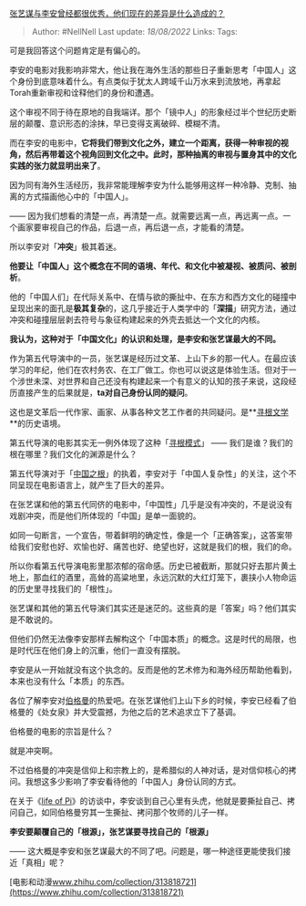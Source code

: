 [张艺谋与李安曾经都很优秀，他们现在的差异是什么造成的？](https://www.zhihu.com/question/20571696/answer/660007810)

>Author: #NellNell 
>Last update: *18/08/2022* 
>Links: 
>Tags: 

可是我回答这个问题肯定是有偏心的。

李安的电影对我影响非常大，他让我在海外生活的那些日子重新思考「中国人」这个身份到底意味着什么。有点类似于犹太人跨域千山万水来到流放地，再拿起Torah重新审视和诠释他们的身份和遭遇。

这个审视不同于待在原地的自我端详。那个「镜中人」的形象经过半个世纪历史断层的颠覆、意识形态的涂抹，早已变得支离破碎、模糊不清。

而在李安的电影中，**它将我们带到文化之外，建立一个距离，获得一种审视的视角，然后再带着这个视角回到文化之中。此时，那种抽离的审视与置身其中的文化实践的张力就显明出来了**。

因为同有海外生活经历，我非常能理解李安为什么能够用这样一种冷静、克制、抽离的方式描画他心中的「中国人」。

—— 因为我们想看的清楚一点，再清楚一点。就需要远离一点，再远离一点。一个画家要审视自己的作品，后退一点，再后退一点，才能看的清楚。

所以李安对「**冲突**」极其着迷。

**他要让「中国人」这个概念在不同的语境、年代、和文化中被凝视、被质问、被剖析**。

他的「中国人们」在代际关系中、在情与欲的撕扯中、在东方和西方文化的碰撞中呈现出来的面孔是**极其复杂**的，这几乎接近于人类学中的「**深描**」研究方法，通过冲突和碰撞层层剥去符号与象征构建起来的外壳去抵达一个文化的内核。

**我认为，这种对于「中国文化」的认识和处理，是李安和张艺谋最大的不同。**

作为第五代导演中的一员，张艺谋是经历过文革、上山下乡的那一代人。在最应该学习的年纪，他们在农村务农、在工厂做工。你也可以说这是体验生活。但对于一个涉世未深、对世界和自己还没有构建起来一个有意义的认知的孩子来说，这段经历直接产生的后果就是，**ta对自己身份认同的疑问**。

这也是文革后一代作家、画家、从事各种文艺工作者的共同疑问。是**[寻根文学](https://www.zhihu.com/search?q=%E5%AF%BB%E6%A0%B9%E6%96%87%E5%AD%A6&search_source=Entity&hybrid_search_source=Entity&hybrid_search_extra=%7B%22sourceType%22%3A%22answer%22%2C%22sourceId%22%3A660007810%7D)**的历史语境。

第五代导演的电影其实无一例外体现了这种「[寻根模式](https://www.zhihu.com/search?q=%E5%AF%BB%E6%A0%B9%E6%A8%A1%E5%BC%8F&search_source=Entity&hybrid_search_source=Entity&hybrid_search_extra=%7B%22sourceType%22%3A%22answer%22%2C%22sourceId%22%3A660007810%7D)」 —— 我们是谁？我们的根在哪里？我们文化的渊源是什么？

第五代导演对于「[中国之根](https://www.zhihu.com/search?q=%E4%B8%AD%E5%9B%BD%E4%B9%8B%E6%A0%B9&search_source=Entity&hybrid_search_source=Entity&hybrid_search_extra=%7B%22sourceType%22%3A%22answer%22%2C%22sourceId%22%3A660007810%7D)」的执着，李安对于「中国人复杂性」的关注，这个不同呈现在电影语言上，就产生了巨大的差异。

在张艺谋和他的第五代同侪的电影中，「中国性」几乎是没有冲突的，不是说没有戏剧冲突，而是他们所体现的「中国」是单一面貌的。

如同一句断言，一个宣告，带着鲜明的确定性，像是一个「正确答案」，这答案带给我们安慰也好、欢愉也好、痛苦也好、绝望也好，这就是我们的根，我们的命。

所以你看第五代导演电影里那浓郁的宿命感。历史已被截断，那就只好去那片黄土地上，那血红的酒里，高耸的高粱地里，永远沉默的大红灯笼下，裹挟小人物命运的历史里寻找我们的「根性」。

张艺谋和其他的第五代导演们其实还是迷茫的。这些真的是「答案」吗？他们其实是不敢说的。

但他们仍然无法像李安那样去解构这个「中国本质」的概念。这是时代的局限，也是时代压在他们身上的沉重，他们一直没有摆脱。

李安是从一开始就没有这个执念的。反而是他的艺术修为和海外经历帮助他看到，本来也没有什么「本质」的东西。

各位了解李安对[伯格曼](https://www.zhihu.com/search?q=%E4%BC%AF%E6%A0%BC%E6%9B%BC&search_source=Entity&hybrid_search_source=Entity&hybrid_search_extra=%7B%22sourceType%22%3A%22answer%22%2C%22sourceId%22%3A660007810%7D)的热爱吧。在张艺谋他们上山下乡的时候，李安已经看了伯格曼的《处女泉》并大受震撼，为他之后的艺术追求立下了基调。

伯格曼的电影的宗旨是什么？

就是冲突啊。

不过伯格曼的冲突是信仰上和宗教上的，是希腊似的人神对话，是对信仰核心的拷问。我想这多少影响了李安看待他的「中国人」身份认同的方式。

在关于《[life of Pi](https://www.zhihu.com/search?q=life+of+Pi&search_source=Entity&hybrid_search_source=Entity&hybrid_search_extra=%7B%22sourceType%22%3A%22answer%22%2C%22sourceId%22%3A660007810%7D)》的访谈中，李安谈到自己心里有头虎，他就是要撕扯自己、拷问自己，如同伯格曼穷其一生撕扯、拷问那个牧师的儿子一样。

**李安要颠覆自己的「根源」，张艺谋要寻找自己的「根源」**

—— 这大概是李安和张艺谋最大的不同了吧。问题是，哪一种途径更能使我们接近「真相」呢？

[电影和动漫​www.zhihu.com/collection/313818721](https://www.zhihu.com/collection/313818721)